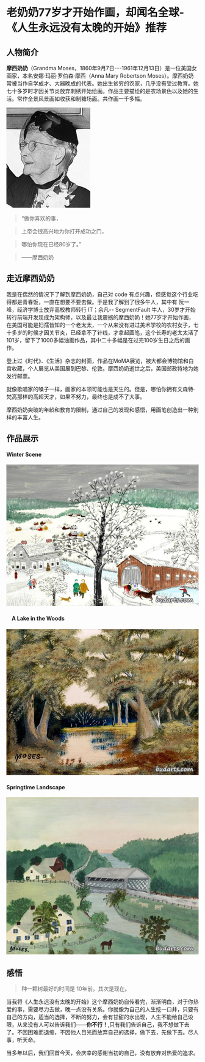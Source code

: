 # 老奶奶77岁才开始作画，却闻名全球-《人生永远没有太晚的开始》推荐

## 人物简介
**摩西奶奶**（Grandma Moses，1860年9月7日---1961年12月13日）是一位美国女画家，本名安娜·玛丽·罗伯森·摩西（Anna Mary Robertson Moses）。摩西奶奶常被当作自学成才、大器晚成的代表。她出生贫穷的农家，几乎没有受过教育。她七十多岁时才因关节炎放弃刺绣开始绘画。作品主要描绘的是农场景色以及她的生活。常作全景风景画如收获和制糖场面。共作画一千多幅。

![摩西奶奶](./images/moxigrandmon.jpg)
>
>“做你喜欢的事，

>上帝会很高兴地为你打开成功之门，

>哪怕你现在已经80岁了。”

>——摩西奶奶

## 走近摩西奶奶

我是在偶然的情况下了解到摩西奶奶，自己对 code 有点兴趣，但感觉这个行业吃得都是青春饭，一直在想要不要去做。于是我了解到了很多牛人，其中有 阮一峰，经济学博士放弃高校教师转行 IT；余凡-- SegmentFault 牛人，30岁才开始转行前端开发现成为架构师，以及最让我震撼的摩西奶奶！她77岁才开始作画，在美国可能是妇孺皆知的一个老太太，一个从来没有进过美术学校的农村女子，七十多岁的时候才因关节炎，已经拿不了针线，才拿起画笔，这个长寿的老太太活了101岁，留下了1000多幅油画作品，其中二十多幅是在过完100岁生日之后的画作。

登上过《时代》、《生活》杂志的封面，作品在MoMA展览，被大都会博物馆和白宫收藏，个人展览从美国展到巴黎、伦敦。摩西奶奶逝世之后，美国邮政特地为她发行邮票。

就像歌唱家的嗓子一样，画家的本领可能也是天生的。但是，哪怕你拥有文森特·梵高那样的高超天才，如果不努力，最终也是成不了大事。

摩西奶奶突破的年龄和教育的限制，通过自己的发现和感悟，用画笔创造出一种别样的丰富人生。

## 作品展示

#### Winter Scene
![Winter Scene](./images/winterScene.jpg)

#### 　A Lake in the Woods
![A Lake in the Woods](./images/aLakeInTheWoods.jpg)

#### Springtime Landscape
![Springtime Landscape](./images/SpringtimeLandscape.jpg)

## 感悟

> 种一颗树最好的时间是 10年前，其次是现在。

当我将《人生永远没有太晚的开始》这个摩西奶奶自传看完，渐渐明白，对于你热爱的事，需要尽力去做，晚一点没有关系。你就像为自己的人生挖一口井，只要有自己的方向，适当的选择，不断的努力，会有甘甜的水出现，人生不能给自己设限，从来没有人可以告诉我们——**你不行！**,只有我们告诉自己，我不想做下去了。不因困难而退缩，不因他人目光而放弃自己的选择，做下去，先做下去。尽人事，听天命。


当多年以后，我们回首今天，会庆幸的感谢当初的自己，没有放弃对热爱的追求。
